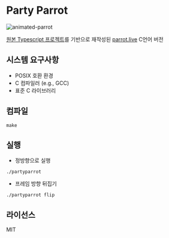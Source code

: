 # Party Parrot

![animated-parrot](https://github.com/user-attachments/assets/ffbe2030-90f6-4648-8387-e6eb6df055ec)

[원본 Typescript 프로젝트](https://github.com/vientorepublic/parrot.live)를 기반으로 재작성된 [parrot.live](https://github.com/hugomd/parrot.live) C언어 버전

## 시스템 요구사항

- POSIX 호환 환경
- C 컴파일러 (e.g., GCC)
- 표준 C 라이브러리

## 컴파일

```
make
```

## 실행

- 정방향으로 실행

```
./partyparrot
```

- 프레임 방향 뒤집기

```
./partyparrot flip
```

## 라이선스

MIT
